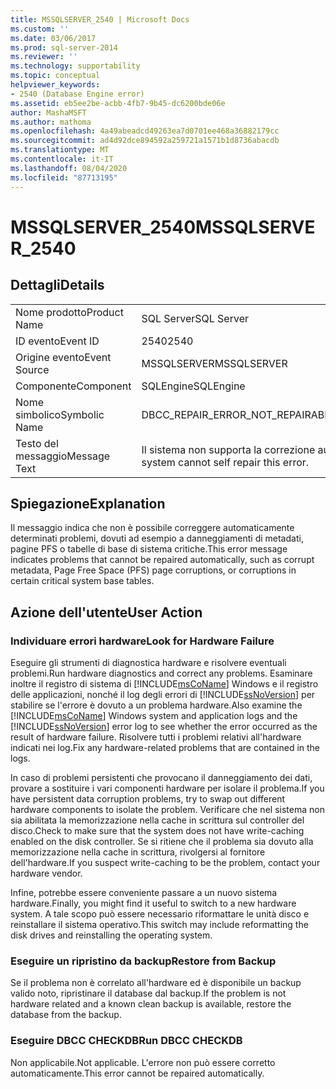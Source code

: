 ```yaml
---
title: MSSQLSERVER_2540 | Microsoft Docs
ms.custom: ''
ms.date: 03/06/2017
ms.prod: sql-server-2014
ms.reviewer: ''
ms.technology: supportability
ms.topic: conceptual
helpviewer_keywords:
- 2540 (Database Engine error)
ms.assetid: eb5ee2be-acbb-4fb7-9b45-dc6200bde06e
author: MashaMSFT
ms.author: mathoma
ms.openlocfilehash: 4a49abeadcd49263ea7d0701ee468a36882179cc
ms.sourcegitcommit: ad4d92dce894592a259721a1571b1d8736abacdb
ms.translationtype: MT
ms.contentlocale: it-IT
ms.lasthandoff: 08/04/2020
ms.locfileid: "87713195"
---
```

# <a name="mssqlserver_2540"></a><span data-ttu-id="ca8e1-102">MSSQLSERVER_2540</span><span class="sxs-lookup"><span data-stu-id="ca8e1-102">MSSQLSERVER_2540</span></span>
    
## <a name="details"></a><span data-ttu-id="ca8e1-103">Dettagli</span><span class="sxs-lookup"><span data-stu-id="ca8e1-103">Details</span></span>  
  
|||  
|-|-|  
|<span data-ttu-id="ca8e1-104">Nome prodotto</span><span class="sxs-lookup"><span data-stu-id="ca8e1-104">Product Name</span></span>|<span data-ttu-id="ca8e1-105">SQL Server</span><span class="sxs-lookup"><span data-stu-id="ca8e1-105">SQL Server</span></span>|  
|<span data-ttu-id="ca8e1-106">ID evento</span><span class="sxs-lookup"><span data-stu-id="ca8e1-106">Event ID</span></span>|<span data-ttu-id="ca8e1-107">2540</span><span class="sxs-lookup"><span data-stu-id="ca8e1-107">2540</span></span>|  
|<span data-ttu-id="ca8e1-108">Origine evento</span><span class="sxs-lookup"><span data-stu-id="ca8e1-108">Event Source</span></span>|<span data-ttu-id="ca8e1-109">MSSQLSERVER</span><span class="sxs-lookup"><span data-stu-id="ca8e1-109">MSSQLSERVER</span></span>|  
|<span data-ttu-id="ca8e1-110">Componente</span><span class="sxs-lookup"><span data-stu-id="ca8e1-110">Component</span></span>|<span data-ttu-id="ca8e1-111">SQLEngine</span><span class="sxs-lookup"><span data-stu-id="ca8e1-111">SQLEngine</span></span>|  
|<span data-ttu-id="ca8e1-112">Nome simbolico</span><span class="sxs-lookup"><span data-stu-id="ca8e1-112">Symbolic Name</span></span>|<span data-ttu-id="ca8e1-113">DBCC_REPAIR_ERROR_NOT_REPAIRABLE</span><span class="sxs-lookup"><span data-stu-id="ca8e1-113">DBCC_REPAIR_ERROR_NOT_REPAIRABLE</span></span>|  
|<span data-ttu-id="ca8e1-114">Testo del messaggio</span><span class="sxs-lookup"><span data-stu-id="ca8e1-114">Message Text</span></span>|<span data-ttu-id="ca8e1-115">Il sistema non supporta la correzione automatica di questo errore di sistema.</span><span class="sxs-lookup"><span data-stu-id="ca8e1-115">The system cannot self repair this error.</span></span>|  
  
## <a name="explanation"></a><span data-ttu-id="ca8e1-116">Spiegazione</span><span class="sxs-lookup"><span data-stu-id="ca8e1-116">Explanation</span></span>  
 <span data-ttu-id="ca8e1-117">Il messaggio indica che non è possibile correggere automaticamente determinati problemi, dovuti ad esempio a danneggiamenti di metadati, pagine PFS o tabelle di base di sistema critiche.</span><span class="sxs-lookup"><span data-stu-id="ca8e1-117">This error message indicates problems that cannot be repaired automatically, such as corrupt metadata, Page Free Space (PFS) page corruptions, or corruptions in certain critical system base tables.</span></span>  
  
## <a name="user-action"></a><span data-ttu-id="ca8e1-118">Azione dell'utente</span><span class="sxs-lookup"><span data-stu-id="ca8e1-118">User Action</span></span>  
  
### <a name="look-for-hardware-failure"></a><span data-ttu-id="ca8e1-119">Individuare errori hardware</span><span class="sxs-lookup"><span data-stu-id="ca8e1-119">Look for Hardware Failure</span></span>  
 <span data-ttu-id="ca8e1-120">Eseguire gli strumenti di diagnostica hardware e risolvere eventuali problemi.</span><span class="sxs-lookup"><span data-stu-id="ca8e1-120">Run hardware diagnostics and correct any problems.</span></span> <span data-ttu-id="ca8e1-121">Esaminare inoltre il registro di sistema di [!INCLUDE[msCoName](../../includes/msconame-md.md)] Windows e il registro delle applicazioni, nonché il log degli errori di [!INCLUDE[ssNoVersion](../../includes/ssnoversion-md.md)] per stabilire se l'errore è dovuto a un problema hardware.</span><span class="sxs-lookup"><span data-stu-id="ca8e1-121">Also examine the [!INCLUDE[msCoName](../../includes/msconame-md.md)] Windows system and application logs and the [!INCLUDE[ssNoVersion](../../includes/ssnoversion-md.md)] error log to see whether the error occurred as the result of hardware failure.</span></span> <span data-ttu-id="ca8e1-122">Risolvere tutti i problemi relativi all'hardware indicati nei log.</span><span class="sxs-lookup"><span data-stu-id="ca8e1-122">Fix any hardware-related problems that are contained in the logs.</span></span>  
  
 <span data-ttu-id="ca8e1-123">In caso di problemi persistenti che provocano il danneggiamento dei dati, provare a sostituire i vari componenti hardware per isolare il problema.</span><span class="sxs-lookup"><span data-stu-id="ca8e1-123">If you have persistent data corruption problems, try to swap out different hardware components to isolate the problem.</span></span> <span data-ttu-id="ca8e1-124">Verificare che nel sistema non sia abilitata la memorizzazione nella cache in scrittura sul controller del disco.</span><span class="sxs-lookup"><span data-stu-id="ca8e1-124">Check to make sure that the system does not have write-caching enabled on the disk controller.</span></span> <span data-ttu-id="ca8e1-125">Se si ritiene che il problema sia dovuto alla memorizzazione nella cache in scrittura, rivolgersi al fornitore dell'hardware.</span><span class="sxs-lookup"><span data-stu-id="ca8e1-125">If you suspect write-caching to be the problem, contact your hardware vendor.</span></span>  
  
 <span data-ttu-id="ca8e1-126">Infine, potrebbe essere conveniente passare a un nuovo sistema hardware.</span><span class="sxs-lookup"><span data-stu-id="ca8e1-126">Finally, you might find it useful to switch to a new hardware system.</span></span> <span data-ttu-id="ca8e1-127">A tale scopo può essere necessario riformattare le unità disco e reinstallare il sistema operativo.</span><span class="sxs-lookup"><span data-stu-id="ca8e1-127">This switch may include reformatting the disk drives and reinstalling the operating system.</span></span>  
  
### <a name="restore-from-backup"></a><span data-ttu-id="ca8e1-128">Eseguire un ripristino da backup</span><span class="sxs-lookup"><span data-stu-id="ca8e1-128">Restore from Backup</span></span>  
 <span data-ttu-id="ca8e1-129">Se il problema non è correlato all'hardware ed è disponibile un backup valido noto, ripristinare il database dal backup.</span><span class="sxs-lookup"><span data-stu-id="ca8e1-129">If the problem is not hardware related and a known clean backup is available, restore the database from the backup.</span></span>  
  
### <a name="run-dbcc-checkdb"></a><span data-ttu-id="ca8e1-130">Eseguire DBCC CHECKDB</span><span class="sxs-lookup"><span data-stu-id="ca8e1-130">Run DBCC CHECKDB</span></span>  
 <span data-ttu-id="ca8e1-131">Non applicabile.</span><span class="sxs-lookup"><span data-stu-id="ca8e1-131">Not applicable.</span></span> <span data-ttu-id="ca8e1-132">L'errore non può essere corretto automaticamente.</span><span class="sxs-lookup"><span data-stu-id="ca8e1-132">This error cannot be repaired automatically.</span></span>  
  
  
